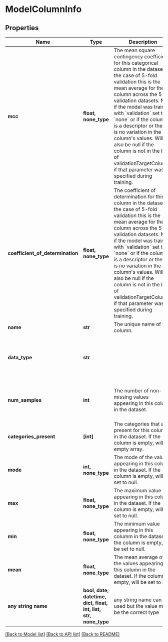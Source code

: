 # ModelColumnInfo


## Properties
Name | Type | Description | Notes
------------ | ------------- | ------------- | -------------
**mcc** | **float, none_type** | The mean square contingency coefficient for this categorical column in the dataset.  In the case of 5-fold validation this is the mean average for the column across the 5 validation datasets.  Null if the model was trained with &#x60;validation&#x60; set to &#x60;none&#x60; or if the column is a descriptor or there is no variation in the column&#39;s values.  Will also be null if the column is not in the list of validationTargetColumns if that parameter was specified during training. | [optional] 
**coefficient_of_determination** | **float, none_type** | The coefficient of determination for this column in the dataset.  In the case of 5-fold validation this is the mean average for the column across the 5 validation datasets.  Null if the model was trained with &#x60;validation&#x60; set to &#x60;none&#x60; or if the column is a descriptor or there is no variation in the column&#39;s values.  Will also be null if the column is not in the list of validationTargetColumns if that parameter was specified during training. | [optional] 
**name** | **str** | The unique name of the column. | [optional] 
**data_type** | **str** |  | [optional]  if omitted the server will use the default value of "continuous"
**num_samples** | **int** | The number of non-missing values appearing in this column in the dataset. | [optional]  if omitted the server will use the default value of 0
**categories_present** | **[int]** | The categories that are present for this column in the dataset. If the column is empty, will be empty array. | [optional] 
**mode** | **int, none_type** | The mode of the values appearing in this column in the dataset. If the column is empty, will be set to null. | [optional] 
**max** | **float, none_type** | The maximum value appearing in this column in the dataset. If the column is empty, will be set to null. | [optional] 
**min** | **float, none_type** | The minimum value appearing in this columm in the dataset. If the column is empty, will be set to null. | [optional] 
**mean** | **float, none_type** | The mean average of the values appearing in this column in the dataset. If the column is empty, will be set to null. | [optional] 
**any string name** | **bool, date, datetime, dict, float, int, list, str, none_type** | any string name can be used but the value must be the correct type | [optional]

[[Back to Model list]](../README.md#documentation-for-models) [[Back to API list]](../README.md#documentation-for-api-endpoints) [[Back to README]](../README.md)


